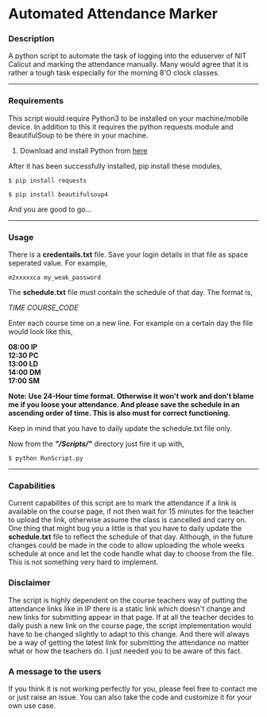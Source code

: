 # Automated Attendance Marker

### Description

A python script to automate the task of logging into the eduserver of NIT Calicut and marking the attendance manually. Many would agree that it is rather a tough task especially for the morning 8'O clock classes. 

---

### Requirements

This script would require Python3 to be installed on your machine/mobile device.
In addition to this it requires the python requests module and BeautifulSoup to be there in your machine.

1. Download and install Python from [here](https://www.python.org/downloads/)

After it has been successfully installed, pip install these modules,

`$ pip install requests`

`$ pip install beautifulsoup4`


And you are good to go...

---

### Usage

There is a **credentails.txt** file. Save your login details in that file as space seperated value.
For example,

`m2xxxxxca my_weak_password`

The **schedule.txt** file must contain the schedule of that day. The format is,

*_TIME_ <SPACE> _COURSE_CODE_*

Enter each course time on a new line.
For example on a certain day the file would look like this,

**08:00 IP\
  12:30 PC\
  13:00 LD\
  14:00 DM\
  17:00 SM**

**Note: Use 24-Hour time format. Otherwise it won't work and don't blame me if you loose your attendance. And please save the schedule in an ascending order of time. This is also must for correct functioning.**

Keep in mind that you have to daily update the schedule.txt file only.

Now from the ***"/Scripts/"*** directory just fire it up with,

`$ python RunScript.py`

---

### Capabilities

Current capabilites of this script are to mark the attendance if a link is available on the course page, if not then wait for 15 minutes for the teacher to upload the link, otherwise assume the class is cancelled and carry on. One thing that might bug you a little is that you have to daily update the **schedule.txt** file to reflect the schedule of that day. Although, in the future changes could be made in the code to allow uploading the whole weeks schedule at once and let the code handle what day to choose from the file. This is not something very hard to implement.

### Disclaimer

The script is highly dependent on the course teachers way of putting the attendance links like in IP there is a static link which doesn't change and new links for submitting appear in that page. If at all the teacher decides to daily push a new link on the course page, the script implementation would have to be changed slightly to adapt to this change. And there will always be a way of getting the latest link for submitting the attendance no matter what or how the teachers do. I just needed you to be aware of this fact.

### A message to the users

If you think it is not working perfectly for you, please feel free to contact me or just raise an issue. You can also take the code and customize it for your own use case.


